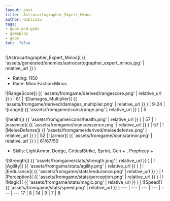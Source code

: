 ```yaml
---
layout: post
title:  Astrocartographer_Expert_Minos
author: Goblinou
tags:
- gobs-and-gods
- gameplay
- gobs
toc:  false
---
```


![Astrocartographer_Expert_Minos]( {{ 'assets/generated/enemies/astrocartographer_expert_minos.jpg' | relative_url }} )
- Rating: 1150
- Race: Mino  Faction:Minos

![RangeScore]( {{ 'assets/fromgame/derived/rangescore.png' | relative_url }} ) | 81 | ![Damages_Multiplier]( {{ 'assets/fromgame/derived/damages_multiplier.png' | relative_url }} ) | 9-24 | ![range]( {{ 'assets/fromgame/icons/range.png' | relative_url }} ) | 5


![health]( {{ 'assets/fromgame/icons/health.png' | relative_url }} ) | 57 | ![essence]( {{ 'assets/fromgame/icons/essence.png' | relative_url }} ) | 57 | ![MeleeDefense]( {{ 'assets/fromgame/derived/meleedefense.png' | relative_url }} ) | 52 | ![armor]( {{ 'assets/fromgame/icons/armor.png' | relative_url }} ) | 61/67/50

* Skills: LightArmor, Dodge, CriticalStrike, Sprint, Gun + , Prophecy + 

![Strength]( {{ 'assets/fromgame/stats/strength.png' | relative_url }} ) | ![Agility]( {{ 'assets/fromgame/stats/agility.png' | relative_url }} ) | ![Endurance]( {{ 'assets/fromgame/stats/endurance.png' | relative_url }} ) | ![Perception]( {{ 'assets/fromgame/stats/perception.png' | relative_url }} ) | ![Magic]( {{ 'assets/fromgame/stats/magic.png' | relative_url }} ) | ![Speed]( {{ 'assets/fromgame/stats/speed.png' | relative_url }} )
--- | --- | --- | --- | --- | ---
17 | 8 | 14 | 9 | 7 | 8

